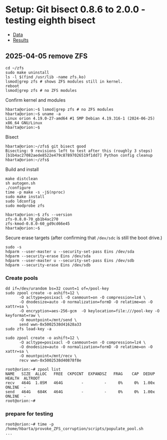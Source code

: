 # Setup: Git bisect 0.8.6 to 2.0.0 - testing eighth bisect

* [Data](./data.md)
* [Results](./results.md)

## 2025-04-05 remove ZFS

```text
cd ~/zfs
sudo make uninstall
ls -l $(find /usr/lib -name zfs.ko)
lsmod|grep zfs # shows ZFS modules still in kernel.
reboot
lsmod|grep zfs # no ZFS modules
```

Confirm kernel and modules

```text
hbarta@orion:~$ lsmod|grep zfs # no ZFS modules
hbarta@orion:~$ uname -a
Linux orion 4.19.0-27-amd64 #1 SMP Debian 4.19.316-1 (2024-06-25) x86_64 GNU/Linux
hbarta@orion:~$ 
```

Bisect

```text
hbarta@orion:~/zfs$ git bisect good
Bisecting: 9 revisions left to test after this (roughly 3 steps)
[b1b4ac27082aede8522e479c87897026519f1dd7] Python config cleanup
hbarta@orion:~/zfs$ 
```

Build and install

```text
make distclean
sh autogen.sh
./configure
time -p make -s -j$(nproc)
sudo make install
sudo ldconfig
sudo modprobe zfs
```

```text
hbarta@orion:~$ zfs --version
zfs-0.8.0-70_gb1b4ac270
zfs-kmod-0.8.0-60_gd9cd66e45
hbarta@orion:~$ 
```

Secure erase targets (after confirming that `/dev/sdc` is still the boot drive.)

```text
sudo -s
hdparm --user-master u --security-set-pass Eins /dev/sda
hdparm --security-erase Eins /dev/sda
hdparm --user-master u --security-set-pass Eins /dev/sdb
hdparm --security-erase Eins /dev/sdb
```

### Create pools

```text
dd if=/dev/urandom bs=32 count=1 of=/pool-key 
sudo zpool create -o ashift=12 \
      -O acltype=posixacl -O canmount=on -O compression=lz4 \
      -O dnodesize=auto -O normalization=formD -O relatime=on -O xattr=sa \
      -O encryption=aes-256-gcm  -O keylocation=file:///pool-key -O keyformat=raw \
      -O mountpoint=/mnt/send \
      send wwn-0x5002538d41628a33
sudo zfs load-key -a

sudo zpool create -o ashift=12 \
      -O acltype=posixacl -O canmount=on -O compression=lz4 \
      -O dnodesize=auto -O normalization=formD -O relatime=on -O xattr=sa \
      -O mountpoint=/mnt/recv \
      recv wwn-0x5002538d40878f8e
```

```text
root@orion:~# zpool list
NAME   SIZE  ALLOC   FREE  CKPOINT  EXPANDSZ   FRAG    CAP  DEDUP    HEALTH  ALTROOT
recv   464G  1.05M   464G        -         -     0%     0%  1.00x    ONLINE  -
send   464G   684K   464G        -         -     0%     0%  1.00x    ONLINE  -
root@orion:~# 
```

### prepare for testing

```text
root@orion:~# time -p /home/hbarta/provoke_ZFS_corruption/scripts/populate_pool.sh
...
